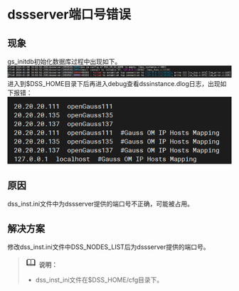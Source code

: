 # dssserver端口号错误

## 现象
gs_initdb初始化数据库过程中出现如下。
![!\[Alt text\](image-4.png)](../DatabaseOMGuide/image-4.png)
进入到$DSS_HOME目录下后再进入debug查看dssinstance.dlog日志，出现如下报错：
![!\[Alt text\](image-5.png)](../DatabaseOMGuide/image-5.png)

## 原因
dss_inst.ini文件中为dssserver提供的端口号不正确，可能被占用。

## 解决方案
修改dss_inst.ini文件中DSS_NODES_LIST后为dssserver提供的端口号。

 >![](public_sys-resources/icon-note.png) **说明：**   
  > - dss_inst_ini文件在$DSS_HOME/cfg目录下。